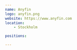 ```yaml
---
name: Anyfin
logo: anyfin.png
website: https://www.anyfin.com
location:
    - Stockholm

positions:

---
```

